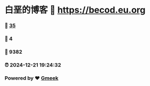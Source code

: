 # 白垩的博客 :link: https://becod.eu.org 
### :page_facing_up: [35](https://becod.eu.org/tag.html) 
### :speech_balloon: 4 
### :hibiscus: 9382 
### :alarm_clock: 2024-12-21 19:24:32 
### Powered by :heart: [Gmeek](https://github.com/Meekdai/Gmeek)
